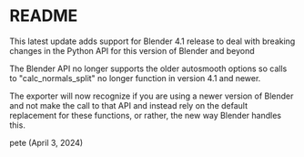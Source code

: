 # README


This latest update adds support for Blender 4.1 release to deal with 
breaking changes in the Python API for this version of Blender and beyond
	
The Blender API no longer supports the older autosmooth options so calls to 
"calc_normals_split" no longer function in version 4.1 and newer.

The exporter will now recognize if you are using a newer version of Blender 
and not make the call to that API and instead rely on the default replacement 
for these functions, or rather, the new way Blender handles this.

pete (April 3, 2024)
